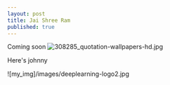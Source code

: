 ```yaml
---
layout: post
title: Jai Shree Ram
published: true
---
```


Coming soon
![308285_quotation-wallpapers-hd.jpg]({{site.baseurl}}/_posts/308285_quotation-wallpapers-hd.jpg)

    
Here's johnny    
    
![my_img]/images/deeplearning-logo2.jpg
